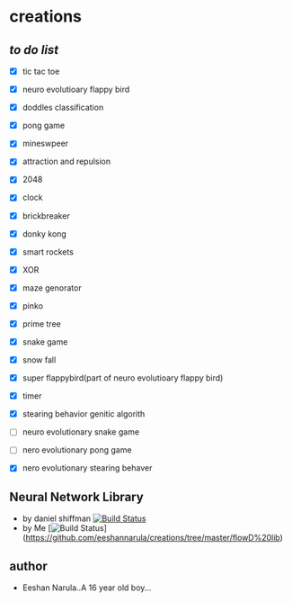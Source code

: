 # creations 

## *to do list*
* [x] tic tac toe
* [x] neuro evolutioary flappy bird
* [x] doddles classification
* [x] pong game
* [x] mineswpeer
* [x] attraction and repulsion
* [x] 2048
* [x] clock
* [x] brickbreaker
* [x] donky kong
* [x] smart rockets
* [x] XOR
* [x] maze genorator
* [x] pinko
* [x] prime tree
* [x] snake game
* [x] snow fall
* [x] super flappybird(part of neuro evolutioary flappy bird)
* [x] timer 
* [x] stearing behavior genitic algorith
* [ ] neuro evolutionary snake game
* [ ] nero evolutionary pong game
* [x] nero evolutionary stearing behaver


## Neural Network Library

* by daniel shiffman [![Build Status]()](https://github.com/CodingTrain/Toy-Neural-Network-JS)
* by Me [![Build Status]()] (https://github.com/eeshannarula/creations/tree/master/flowD%20lib)
## author 
* Eeshan Narula..A 16 year old boy...
